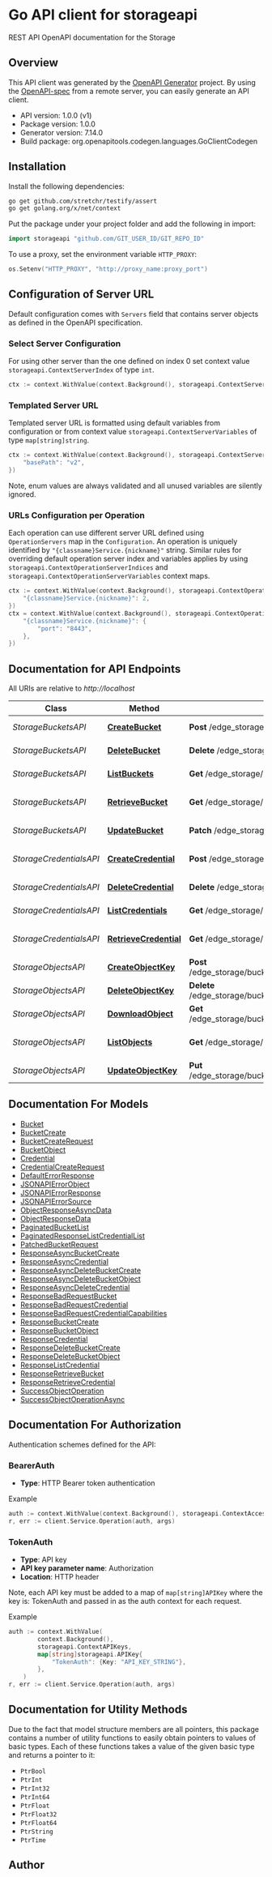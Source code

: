 # Go API client for storageapi

REST API OpenAPI documentation for the Storage

## Overview
This API client was generated by the [OpenAPI Generator](https://openapi-generator.tech) project.  By using the [OpenAPI-spec](https://www.openapis.org/) from a remote server, you can easily generate an API client.

- API version: 1.0.0 (v1)
- Package version: 1.0.0
- Generator version: 7.14.0
- Build package: org.openapitools.codegen.languages.GoClientCodegen

## Installation

Install the following dependencies:

```sh
go get github.com/stretchr/testify/assert
go get golang.org/x/net/context
```

Put the package under your project folder and add the following in import:

```go
import storageapi "github.com/GIT_USER_ID/GIT_REPO_ID"
```

To use a proxy, set the environment variable `HTTP_PROXY`:

```go
os.Setenv("HTTP_PROXY", "http://proxy_name:proxy_port")
```

## Configuration of Server URL

Default configuration comes with `Servers` field that contains server objects as defined in the OpenAPI specification.

### Select Server Configuration

For using other server than the one defined on index 0 set context value `storageapi.ContextServerIndex` of type `int`.

```go
ctx := context.WithValue(context.Background(), storageapi.ContextServerIndex, 1)
```

### Templated Server URL

Templated server URL is formatted using default variables from configuration or from context value `storageapi.ContextServerVariables` of type `map[string]string`.

```go
ctx := context.WithValue(context.Background(), storageapi.ContextServerVariables, map[string]string{
	"basePath": "v2",
})
```

Note, enum values are always validated and all unused variables are silently ignored.

### URLs Configuration per Operation

Each operation can use different server URL defined using `OperationServers` map in the `Configuration`.
An operation is uniquely identified by `"{classname}Service.{nickname}"` string.
Similar rules for overriding default operation server index and variables applies by using `storageapi.ContextOperationServerIndices` and `storageapi.ContextOperationServerVariables` context maps.

```go
ctx := context.WithValue(context.Background(), storageapi.ContextOperationServerIndices, map[string]int{
	"{classname}Service.{nickname}": 2,
})
ctx = context.WithValue(context.Background(), storageapi.ContextOperationServerVariables, map[string]map[string]string{
	"{classname}Service.{nickname}": {
		"port": "8443",
	},
})
```

## Documentation for API Endpoints

All URIs are relative to *http://localhost*

Class | Method | HTTP request | Description
------------ | ------------- | ------------- | -------------
*StorageBucketsAPI* | [**CreateBucket**](docs/StorageBucketsAPI.md#createbucket) | **Post** /edge_storage/buckets | Create a new bucket
*StorageBucketsAPI* | [**DeleteBucket**](docs/StorageBucketsAPI.md#deletebucket) | **Delete** /edge_storage/buckets/{name} | Delete a bucket
*StorageBucketsAPI* | [**ListBuckets**](docs/StorageBucketsAPI.md#listbuckets) | **Get** /edge_storage/buckets | List buckets
*StorageBucketsAPI* | [**RetrieveBucket**](docs/StorageBucketsAPI.md#retrievebucket) | **Get** /edge_storage/buckets/{name} | Retrieve details from a bucket
*StorageBucketsAPI* | [**UpdateBucket**](docs/StorageBucketsAPI.md#updatebucket) | **Patch** /edge_storage/buckets/{name} | Update bucket info
*StorageCredentialsAPI* | [**CreateCredential**](docs/StorageCredentialsAPI.md#createcredential) | **Post** /edge_storage/credentials | Create a new credential
*StorageCredentialsAPI* | [**DeleteCredential**](docs/StorageCredentialsAPI.md#deletecredential) | **Delete** /edge_storage/credentials/{id} | Delete a credential
*StorageCredentialsAPI* | [**ListCredentials**](docs/StorageCredentialsAPI.md#listcredentials) | **Get** /edge_storage/credentials | List credentials
*StorageCredentialsAPI* | [**RetrieveCredential**](docs/StorageCredentialsAPI.md#retrievecredential) | **Get** /edge_storage/credentials/{id} | Retrieve details from a credential
*StorageObjectsAPI* | [**CreateObjectKey**](docs/StorageObjectsAPI.md#createobjectkey) | **Post** /edge_storage/buckets/{bucketName}/objects/{objectKey} | Create new object key.
*StorageObjectsAPI* | [**DeleteObjectKey**](docs/StorageObjectsAPI.md#deleteobjectkey) | **Delete** /edge_storage/buckets/{bucketName}/objects/{objectKey} | Delete object key
*StorageObjectsAPI* | [**DownloadObject**](docs/StorageObjectsAPI.md#downloadobject) | **Get** /edge_storage/buckets/{bucketName}/objects/{objectKey} | Download object
*StorageObjectsAPI* | [**ListObjects**](docs/StorageObjectsAPI.md#listobjects) | **Get** /edge_storage/buckets/{bucketName}/objects | List objects from bucket
*StorageObjectsAPI* | [**UpdateObjectKey**](docs/StorageObjectsAPI.md#updateobjectkey) | **Put** /edge_storage/buckets/{bucketName}/objects/{objectKey} | Update the object key.


## Documentation For Models

 - [Bucket](docs/Bucket.md)
 - [BucketCreate](docs/BucketCreate.md)
 - [BucketCreateRequest](docs/BucketCreateRequest.md)
 - [BucketObject](docs/BucketObject.md)
 - [Credential](docs/Credential.md)
 - [CredentialCreateRequest](docs/CredentialCreateRequest.md)
 - [DefaultErrorResponse](docs/DefaultErrorResponse.md)
 - [JSONAPIErrorObject](docs/JSONAPIErrorObject.md)
 - [JSONAPIErrorResponse](docs/JSONAPIErrorResponse.md)
 - [JSONAPIErrorSource](docs/JSONAPIErrorSource.md)
 - [ObjectResponseAsyncData](docs/ObjectResponseAsyncData.md)
 - [ObjectResponseData](docs/ObjectResponseData.md)
 - [PaginatedBucketList](docs/PaginatedBucketList.md)
 - [PaginatedResponseListCredentialList](docs/PaginatedResponseListCredentialList.md)
 - [PatchedBucketRequest](docs/PatchedBucketRequest.md)
 - [ResponseAsyncBucketCreate](docs/ResponseAsyncBucketCreate.md)
 - [ResponseAsyncCredential](docs/ResponseAsyncCredential.md)
 - [ResponseAsyncDeleteBucketCreate](docs/ResponseAsyncDeleteBucketCreate.md)
 - [ResponseAsyncDeleteBucketObject](docs/ResponseAsyncDeleteBucketObject.md)
 - [ResponseAsyncDeleteCredential](docs/ResponseAsyncDeleteCredential.md)
 - [ResponseBadRequestBucket](docs/ResponseBadRequestBucket.md)
 - [ResponseBadRequestCredential](docs/ResponseBadRequestCredential.md)
 - [ResponseBadRequestCredentialCapabilities](docs/ResponseBadRequestCredentialCapabilities.md)
 - [ResponseBucketCreate](docs/ResponseBucketCreate.md)
 - [ResponseBucketObject](docs/ResponseBucketObject.md)
 - [ResponseCredential](docs/ResponseCredential.md)
 - [ResponseDeleteBucketCreate](docs/ResponseDeleteBucketCreate.md)
 - [ResponseDeleteBucketObject](docs/ResponseDeleteBucketObject.md)
 - [ResponseListCredential](docs/ResponseListCredential.md)
 - [ResponseRetrieveBucket](docs/ResponseRetrieveBucket.md)
 - [ResponseRetrieveCredential](docs/ResponseRetrieveCredential.md)
 - [SuccessObjectOperation](docs/SuccessObjectOperation.md)
 - [SuccessObjectOperationAsync](docs/SuccessObjectOperationAsync.md)


## Documentation For Authorization


Authentication schemes defined for the API:
### BearerAuth

- **Type**: HTTP Bearer token authentication

Example

```go
auth := context.WithValue(context.Background(), storageapi.ContextAccessToken, "BEARER_TOKEN_STRING")
r, err := client.Service.Operation(auth, args)
```

### TokenAuth

- **Type**: API key
- **API key parameter name**: Authorization
- **Location**: HTTP header

Note, each API key must be added to a map of `map[string]APIKey` where the key is: TokenAuth and passed in as the auth context for each request.

Example

```go
auth := context.WithValue(
		context.Background(),
		storageapi.ContextAPIKeys,
		map[string]storageapi.APIKey{
			"TokenAuth": {Key: "API_KEY_STRING"},
		},
	)
r, err := client.Service.Operation(auth, args)
```


## Documentation for Utility Methods

Due to the fact that model structure members are all pointers, this package contains
a number of utility functions to easily obtain pointers to values of basic types.
Each of these functions takes a value of the given basic type and returns a pointer to it:

* `PtrBool`
* `PtrInt`
* `PtrInt32`
* `PtrInt64`
* `PtrFloat`
* `PtrFloat32`
* `PtrFloat64`
* `PtrString`
* `PtrTime`

## Author



